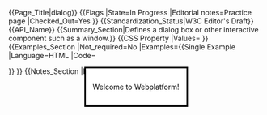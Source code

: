 {{Page_Title|dialog}}
{{Flags
|State=In Progress
|Editorial notes=Practice page
|Checked_Out=Yes
}}
{{Standardization_Status|W3C Editor's Draft}}
{{API_Name}}
{{Summary_Section|Defines a dialog box or other interactive component such as a window.}}
{{CSS Property
|Values=
}}
{{Examples_Section
|Not_required=No
|Examples={{Single Example
|Language=HTML
|Code=<dialog open>
  <p>Welcome to Webplatform!</p>
</dialog>
}}
}}
{{Notes_Section
|Import_Notes=The  <dialog> element helps developers to create popup dialogs for web applications.
}}
{{Related_Specifications_Section
|Specifications=
}}
{{See_Also_Section
|Topic_clusters=Performance
}}
{{Topics|Developer Tools, JS Basic}}
{{External_Attribution
|Is_CC-BY-SA=No
}}
{{Compatibility_Section
|Not_required=Yes
|Imported_tables=
|Desktop_rows=
|Mobile_rows=
|Notes_rows=
}}